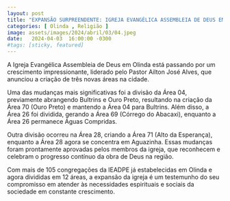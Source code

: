 ```yaml
---
layout: post
title: "EXPANSÃO SURPREENDENTE: IGREJA EVANGÉLICA ASSEMBLEIA DE DEUS EM OLINDA ANUNCIA CRIAÇÃO DE NOVAS ÁREAS"
categories: [ Olinda , Religião ]
image: assets/images/2024/abril/03/04.jpeg
date:   2024-04-03  16:00:00 -0300
#tags: [sticky, featured]
---
```

A Igreja Evangélica Assembleia de Deus em Olinda está passando por um crescimento impressionante, liderado pelo Pastor Ailton José Alves, que anunciou a criação de três novas áreas na cidade.

Uma das mudanças mais significativas foi a divisão da Área 04, previamente abrangendo Bultrins e Ouro Preto, resultando na criação da Área 70 (Ouro Preto) e mantendo a Área 04 para Bultrins. Além disso, a Área 26 foi dividida, gerando a Área 69 (Córrego do Abacaxi), enquanto a Área 26 permanece Águas Compridas.

Outra divisão ocorreu na Área 28, criando a Área 71 (Alto da Esperança), enquanto a Área 28 agora se concentra em Aguazinha. Essas mudanças foram prontamente aprovadas pelos membros da igreja, que reconhecem e celebram o progresso contínuo da obra de Deus na região.

Com mais de 105 congregações da IEADPE já estabelecidas em Olinda e agora divididas em 12 áreas, a expansão da igreja é um testemunho do seu compromisso em atender às necessidades espirituais e sociais da sociedade em constante crescimento.
